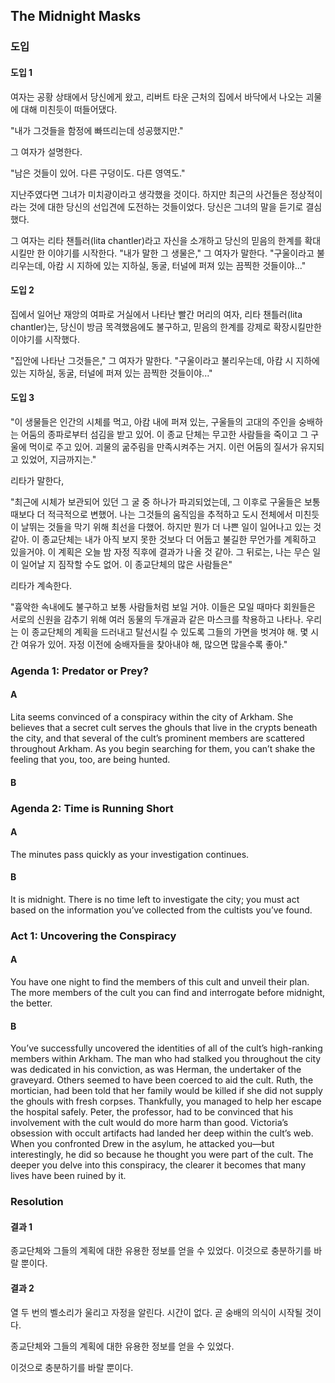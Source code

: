 ## The Midnight Masks

### 도입

#### 도입 1
여자는 공황 상태에서 당신에게 왔고, 리버트 타운 근처의 집에서 바닥에서 나오는 괴물에 대해 미친듯이 떠들어댔다.

"내가 그것들을 함정에 빠뜨리는데 성공했지만."

그 여자가 설명한다.

"남은 것들이 있어. 다른 구덩이도. 다른 영역도."

지난주였다면 그녀가 미치광이라고 생각했을 것이다. 하지만 최근의 사건들은 정상적이라는 것에 대한 당신의 선입견에 도전하는 것들이었다. 당신은 그녀의 말을 듣기로 결심했다.

그 여자는 리타 챈틀러(lita chantler)라고 자신을 소개하고 당신의 믿음의 한계를 확대시킬만 한 이야기를 시작한다. "내가 말한 그 생물은," 그 여자가 말한다. "구울이라고 불리우는데, 아캄 시 지하에 있는 지하실, 동굴, 터널에 퍼져 있는 끔찍한 것들이야..."

#### 도입 2
집에서 일어난 재앙의 여파로 거실에서 나타난 빨간 머리의 여자, 리타 챈틀러(lita chantler)는, 당신이 방금 목격했음에도 불구하고, 믿음의 한계를 강제로 확장시킬만한 이야기를 시작했다.

"집안에 나타난 그것들은," 그 여자가 말한다. "구울이라고 불리우는데, 아캄 시 지하에 있는 지하실, 동굴, 터널에 퍼져 있는 끔찍한 것들이야..."

#### 도입 3
"이 생물들은 인간의 시체를 먹고, 아캄 내에 퍼져 있는, 구울들의 고대의 주인을 숭배하는 어둠의 종파로부터 섬김을 받고 있어. 이 종교 단체는 무고한 사람들을 죽이고 그 구울에 먹이로 주고 있어. 괴물의 굶주림을 만족시켜주는 거지. 이런 어둠의 질서가 유지되고 있었어, 지금까지는."

리타가 말한다,

"최근에 시체가 보관되어 있던 그 굴 중 하나가 파괴되었는데, 그 이후로 구울들은 보통때보다 더 적극적으로 변했어. 나는 그것들의 움직임을 추적하고 도시 전체에서 미친듯이 날뛰는 것들을 막기 위해 최선을 다했어. 하지만 뭔가 더 나쁜 일이 일어나고 있는 것 같아. 이 종교단체는 내가 아직 보지 못한 것보다 더 어둡고 불길한 무언가를 계획하고 있을거야. 이 계획은 오늘 밤 자정 직후에 결과가 나올 것 같아. 그 뒤로는, 나는 무슨 일이 일어날 지 짐작할 수도 없어. 이 종교단체의 많은 사람들은"

리타가 계속한다.

"흉악한 속내에도 불구하고 보통 사람들처럼 보일 거야. 이들은 모일 때마다 회원들은 서로의 신원을 감추기 위해 여러 동물의 두개골과 같은 마스크를 착용하고 나타나. 우리는 이 종교단체의 계획을 드러내고 탈선시킬 수 있도록 그들의 가면을 벗겨야 해. 몇 시간 여유가 있어. 자정 이전에 숭배자들을 찾아내야 해, 많으면 많을수록 좋아."

### Agenda 1: Predator or Prey?

#### A

Lita seems convinced of a conspiracy within the city of Arkham. She believes that a secret cult serves the ghouls that live in the crypts beneath the city, and that several of the cult’s prominent members are scattered throughout Arkham. As you begin searching for them, you can’t shake the feeling that you, too, are being hunted.

#### B

### Agenda 2: Time is Running Short

#### A

The minutes pass quickly as your investigation continues.

#### B

It is midnight. There is no time left to investigate the city; you must act based on the information you’ve collected from the cultists you’ve found.

### Act 1: Uncovering the Conspiracy

#### A

You have one night to find the members of this cult and unveil their plan. The more members of the cult you can find and interrogate before midnight, the better.

#### B

You’ve successfully uncovered the identities of all of the cult’s high-ranking members within Arkham. The man who had stalked you throughout the city was dedicated in his conviction, as was Herman, the undertaker of the graveyard. Others seemed to have been coerced to aid the cult. Ruth, the mortician, had been told that her family would be killed if she did not supply the ghouls with fresh corpses. Thankfully, you managed to help her escape the hospital safely. Peter, the professor, had to be convinced that his involvement with the cult would do more harm than good. Victoria’s obsession with occult artifacts had landed her deep within the cult’s web. When you confronted Drew in the asylum, he attacked you—but interestingly, he did so because he thought you were part of the cult. The deeper you delve into this conspiracy, the clearer it becomes that many lives have been ruined by it.

### Resolution

#### 결과 1

종교단체와 그들의 계획에 대한 유용한 정보를 얻을 수 있었다. 이것으로 충분하기를 바랄 뿐이다.

#### 결과 2

열 두 번의 벨소리가 울리고 자정을 알린다. 시간이 없다. 곧 숭배의 의식이 시작될 것이다.

종교단체와 그들의 계획에 대한 유용한 정보를 얻을 수 있었다.

이것으로 충분하기를 바랄 뿐이다.
